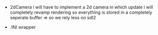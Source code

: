 - 2dCamera i will have to implement a 2d camera in which update i will completely revamp rendering so everything is stored in a completely seperate buffer => so we rely less on sdl2

- .INI wrapper 

